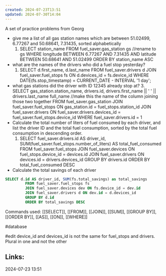 ```yaml
---
created: 2024-07-23T13:51
updated: 2024-07-30T14:04
---
```

A set of practice problems from Georg
-  give me a list of all gas station names which are between 51.02499, 6.77267 and 50.68641, 7.31435, sorted alphabetically
	1.  SELECT station_name
			FROM fuel_saver.gas_station gs //rename to gs
			WHERE longitude BETWEEN 6.77267 AND 7.31435
			AND latitude BETWEEN 50.68641 AND 51.02499
			ORDER BY station_name ASC
-  what are the names of the drivers who did a fuel stop yesterday?
	1. SELECT d.first_name, d.last_name 
			FROM fuel_saver.drivers d 
			JOIN fuel_saver.fuel_stops fs ON d.devices_id = fs.device_id 
			WHERE DATE(fs.stop_timestamp) = CURRENT_DATE - INTERVAL '1 day';
 - what gas stations did the driver with ID 12345 already stop at?
	3. SELECT gas_station.station_name, drivers.id, drivers.first_name || '  ' || drivers.last_name full_name //make this the name of  the column joining those two together
			FROM fuel_saver.gas_station
			JOIN fuel_saver.fuel_stops ON gas_station.id = fuel_stops.station_id
			JOIN fuel_saver.drivers ON fuel_saver.drivers.devices_id = fuel_saver.fuel_stops.device_id
			WHERE fuel_saver.drivers.id = 1
- Calculate the total number of liters of fuel consumed by each driver, and list the driver ID and the total fuel consumption, sorted by the total fuel consumption in descending order.
	1. SELECT fuel_saver.drivers.id AS driver_id, SUM(fuel_saver.fuel_stops.number_of_liters) AS total_fuel_consumed 
			FROM fuel_saver.fuel_stops
			JOIN fuel_saver.devices ON fuel_stops.device_id = devices.id
			JOIN fuel_saver.drivers ON devices.id = drivers.devices_id
			GROUP BY drivers.id
			ORDER BY total_fuel_consumed DESC
- Calculate the total savings of each driver 
``` SQL
SELECT d.id AS driver_id, SUM(fs.total_savings) as total_savings
		 FROM fuel_saver.fuel_stops fs
		 JOIN fuel_saver.devices dev ON fs.device_id = dev.id
		 JOIN fuel_saver.drivers d ON dev.id = d.devices_id
		 GROUP BY d.id
		 ORDER BY total_savings DESC
```


Commands used:
[[SELECT]], [[FROM]], [[JOIN]], [[SUM]], [[GROUP BY]], [[ORDER BY]], [[AS]], [[ON]], [[WHERE]]

#database



#edit device_id and devices_id is not the same for fuel_stops and drivers. Plural in one and not the other 

## Links:


2024-07-23 13:51
